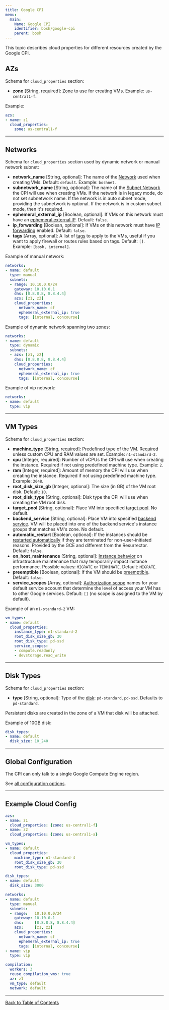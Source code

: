 ```yaml
---
title: Google CPI
menu:
  main:
    Name: Google CPI
    identifier: bosh/google-cpi
    parent: bosh
---
```


This topic describes cloud properties for different resources created by the Google CPI.

## <a id='azs'></a> AZs

Schema for `cloud_properties` section:

* **zone** [String, required]: [Zone](https://cloud.google.com/compute/docs/regions-zones/regions-zones) to use for creating VMs. Example: `us-central1-f`.

Example:

```yaml
azs:
- name: z1
  cloud_properties:
    zone: us-central1-f
```

---
## <a id='networks'></a> Networks

Schema for `cloud_properties` section used by dynamic network or manual network subnet:

* **network_name** [String, optional]: The name of the [Network](https://cloud.google.com/compute/docs/networking#networks) used when creating VMs. Default: `default`. Example: `boshnet`.
* **subnetwork_name** [String, optional]: The name of the [Subnet Network](https://cloud.google.com/compute/docs/networking#subnet_network) the CPI will use when creating VMs. If the network is in legacy mode, do not set subnetwork name. If the network is in auto subnet mode, providing the subnetwork is optional. If the network is in custom subnet mode, then it's required.
* **ephemeral\_external\_ip** [Boolean, optional]: If VMs on this network must have an [ephemeral external IP](https://cloud.google.com/compute/docs/instances-and-network#externaladdresses). Default: `false`.
* **ip_forwarding** [Boolean, optional]: If VMs on this network must have [IP forwarding](https://cloud.google.com/compute/docs/networking#canipforward) enabled. Default: `false`.
* **tags** [Array, optional]: A list of [tags](https://cloud.google.com/compute/docs/instances/managing-instances#tags) to apply to the VMs, useful if you want to apply firewall or routes rules based on tags. Default: `[]`. Example: `[bosh, internal]`.

Example of manual network:

```yaml
networks:
- name: default
  type: manual
  subnets:
  - range: 10.10.0.0/24
    gateway: 10.10.0.1
    dns: [8.8.8.8, 8.8.4.4]
    azs: [z1, z2]
    cloud_properties:
      network_name: cf
      ephemeral_external_ip: true
      tags: [internal, concourse]
```

Example of dynamic network spanning two zones:

```yaml
networks:
- name: default
  type: dynamic
  subnets:
  - azs: [z1, z2]
    dns: [8.8.8.8, 8.8.4.4]
    cloud_properties:
      network_name: cf
      ephemeral_external_ip: true
      tags: [internal, concourse]
```

Example of vip network:

```yaml
networks:
- name: default
  type: vip
```

---
## <a id='vm-types'></a> VM Types

Schema for `cloud_properties` section:

* **machine_type** [String, required]: Predefined type of the [VM](https://cloud.google.com/compute/docs/machine-types). Required unless custom CPU and RAM values are set. Example: `n1-standard-2`.
* **cpu** [Integer, required]: Number of vCPUs the CPI will use when creating the instance. Required if not using predefined machine type. Example: `2`.
* **ram** [Integer, required]: Amount of memory the CPI will use when creating the instance. Required if not using predefined machine type. Example: `2048`.
* **root\_disk\_size\_gb** [Integer, optional]: The size (in GB) of the VM root disk. Default: `10`.
* **root\_disk\_type** [String, optional]: Disk type the CPI will use when creating the VM root disk.
* **target_pool** [String, optional]: Place VM into specified [target pool](https://cloud.google.com/compute/docs/load-balancing/network/target-pools). No default.
* **backend_service** [String, optional]: Place VM into specified [backend service](https://cloud.google.com/compute/docs/load-balancing/http/backend-service). VM will be placed into one of the backend service's instance groups that matches VM's zone. No default.
* **automatic_restart** [Boolean, optional]: If the instances should be [restarted automatically](https://cloud.google.com/compute/docs/instances/setting-instance-scheduling-options#autorestart) if they are terminated for non-user-initiated reasons. Provided by the GCE and different from the Resurrector. Default: `false`.
* **on\_host\_maintenance** [String, optional]: [Instance behavior](https://cloud.google.com/compute/docs/instances/setting-instance-scheduling-options#onhostmaintenance) on infrastructure maintenance that may temporarily impact instance performance. Possible values: `MIGRATE` or `TERMINATE`. Default: `MIGRATE`.
* **preemptible** [Boolean, optional]: If the VM should be [preemptible](https://cloud.google.com/preemptible-vms/). Default: `false`.
* **service_scopes** [Array, optional]: [Authorization scope](https://cloud.google.com/docs/authentication#oauth_scopes) names for your default service account that determine the level of access your VM has to other Google services. Default: `[]` (no scope is assigned to the VM by default).

Example of an `n1-standard-2` VM:

```yaml
vm_types:
- name: default
  cloud_properties:
    instance_type: n1-standard-2
    root_disk_size_gb: 20
    root_disk_type: pd-ssd
    service_scopes:
    - compute.readonly
    - devstorage.read_write
```

---
## <a id='disk-types'></a> Disk Types

Schema for `cloud_properties` section:

* **type** [String, optional]: Type of the [disk](https://cloud.google.com/compute/docs/disks/#overview): `pd-standard`, `pd-ssd`. Defaults to `pd-standard`.

Persistent disks are created in the zone of a VM that disk will be attached.

Example of 10GB disk:

```yaml
disk_types:
- name: default
  disk_size: 10_240
```

---
## <a id='global'></a> Global Configuration

The CPI can only talk to a single Google Compute Engine region.

See [all configuration options](https://bosh.io/jobs/google_cpi?source=github.com/cloudfoundry-incubator/bosh-google-cpi-release).

---
## <a id='cloud-config'></a> Example Cloud Config

```yaml
azs:
- name: z1
  cloud_properties: {zone: us-central1-f}
- name: z2
  cloud_properties: {zone: us-central1-a}

vm_types:
- name: default
  cloud_properties:
    machine_type: n1-standard-4
    root_disk_size_gb: 20
    root_disk_type: pd-ssd

disk_types:
- name: default
  disk_size: 3000

networks:
- name: default
  type: manual
  subnets:
  - range:   10.10.0.0/24
    gateway: 10.10.0.1
    dns:     [8.8.8.8, 8.8.4.4]
    azs:     [z1, z2]
    cloud_properties:
      network_name: cf
      ephemeral_external_ip: true
      tags: [internal, concourse]
- name: vip
  type: vip

compilation:
  workers: 3
  reuse_compilation_vms: true
  az: z1
  vm_type: default
  network: default
```

---
[Back to Table of Contents](index.html#cpi-config)
